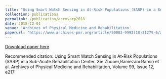 ```yaml
---
title: "Using Smart Watch Sensing in At-Risk Populations (SARP) in a Sub-Acute Rehabilitation Center"
collection: publications
permalink: /publication/acrmsarp2018
date: 2018-12-01
venue: 'Archives of Physical Medicine and Rehabilitation'
paperurl: 'https://www.archives-pmr.org/article/S0003-9993(18)31279-6/abstract'
---
```


[Download paper here](http://wenhaoz.io/files/PIIS0003999318312796.pdf)

Recommended citation: Using Smart Watch Sensing in At-Risk Populations (SARP) in a Sub-Acute Rehabilitation Center. Xie Zhuoer,Ramezani Ramin et al. Archives of Physical Medicine and Rehabilitation, Volume 99, Issue 12, e217